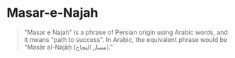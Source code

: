 # Masar-e-Najah


> "Masar e Najah" is a phrase of Persian origin using Arabic words, and it means "path to success". In Arabic, the equivalent phrase would be "Masār al-Najāḥ (مسار النجاح)."
